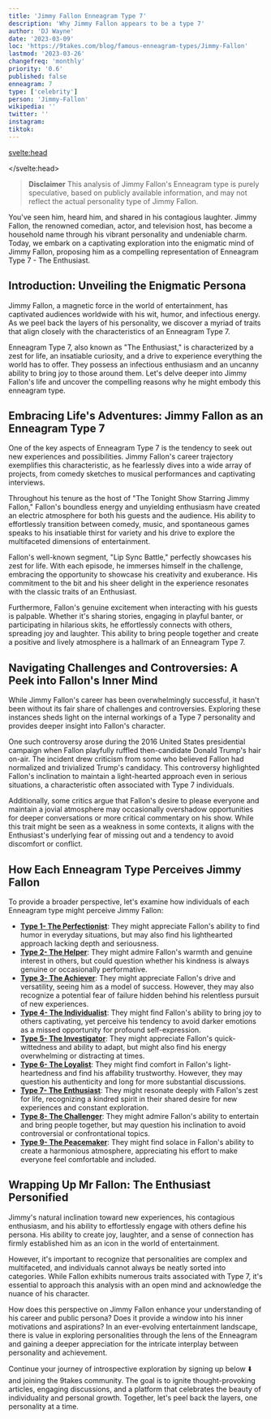 ```yaml
---
title: 'Jimmy Fallon Enneagram Type 7'
description: 'Why Jimmy Fallon appears to be a type 7'
author: 'DJ Wayne'
date: '2023-03-09'
loc: 'https://9takes.com/blog/famous-enneagram-types/Jimmy-Fallon'
lastmod: '2023-03-26'
changefreq: 'monthly'
priority: '0.6'
published: false
enneagram: 7
type: ['celebrity']
person: 'Jimmy-Fallon'
wikipedia: ''
twitter: ''
instagram:
tiktok:
---
```


<svelte:head>

</svelte:head>

<!-- <script>
	import  PopCard  from "../../../lib/components/atoms/PopCard.svelte";
</script>
<div
	style="display: flex;
    justify-content: center;
    margin: 1rem 0;
	"
>
	<PopCard
		image={`/types/6s/${'Jimmy Fallon'}.webp`}
		showIcon={false}
		displayText="Jimmy Fallon"
		subtext=""
	/>
</div> -->

> **Disclaimer** This analysis of Jimmy Fallon's Enneagram type is purely speculative, based on publicly available information, and may not reflect the actual personality type of Jimmy Fallon.

<p class="firstLetter">You've seen him, heard him, and shared in his contagious laughter. Jimmy Fallon, the renowned comedian, actor, and television host, has become a household name through his vibrant personality and undeniable charm. Today, we embark on a captivating exploration into the enigmatic mind of Jimmy Fallon, proposing him as a compelling representation of Enneagram Type 7 - The Enthusiast.</p>

## Introduction: Unveiling the Enigmatic Persona

Jimmy Fallon, a magnetic force in the world of entertainment, has captivated audiences worldwide with his wit, humor, and infectious energy. As we peel back the layers of his personality, we discover a myriad of traits that align closely with the characteristics of an Enneagram Type 7.

Enneagram Type 7, also known as "The Enthusiast," is characterized by a zest for life, an insatiable curiosity, and a drive to experience everything the world has to offer. They possess an infectious enthusiasm and an uncanny ability to bring joy to those around them. Let's delve deeper into Jimmy Fallon's life and uncover the compelling reasons why he might embody this enneagram type.

## Embracing Life's Adventures: Jimmy Fallon as an Enneagram Type 7

One of the key aspects of Enneagram Type 7 is the tendency to seek out new experiences and possibilities. Jimmy Fallon's career trajectory exemplifies this characteristic, as he fearlessly dives into a wide array of projects, from comedy sketches to musical performances and captivating interviews.

Throughout his tenure as the host of "The Tonight Show Starring Jimmy Fallon," Fallon's boundless energy and unyielding enthusiasm have created an electric atmosphere for both his guests and the audience. His ability to effortlessly transition between comedy, music, and spontaneous games speaks to his insatiable thirst for variety and his drive to explore the multifaceted dimensions of entertainment.

Fallon's well-known segment, "Lip Sync Battle," perfectly showcases his zest for life. With each episode, he immerses himself in the challenge, embracing the opportunity to showcase his creativity and exuberance. His commitment to the bit and his sheer delight in the experience resonates with the classic traits of an Enthusiast.

Furthermore, Fallon's genuine excitement when interacting with his guests is palpable. Whether it's sharing stories, engaging in playful banter, or participating in hilarious skits, he effortlessly connects with others, spreading joy and laughter. This ability to bring people together and create a positive and lively atmosphere is a hallmark of an Enneagram Type 7.

## Navigating Challenges and Controversies: A Peek into Fallon's Inner Mind

While Jimmy Fallon's career has been overwhelmingly successful, it hasn't been without its fair share of challenges and controversies. Exploring these instances sheds light on the internal workings of a Type 7 personality and provides deeper insight into Fallon's character.

One such controversy arose during the 2016 United States presidential campaign when Fallon playfully ruffled then-candidate Donald Trump's hair on-air. The incident drew criticism from some who believed Fallon had normalized and trivialized Trump's candidacy. This controversy highlighted Fallon's inclination to maintain a light-hearted approach even in serious situations, a characteristic often associated with Type 7 individuals.

Additionally, some critics argue that Fallon's desire to please everyone and maintain a jovial atmosphere may occasionally overshadow opportunities for deeper conversations or more critical commentary on his show. While this trait might be seen as a weakness in some contexts, it aligns with the Enthusiast's underlying fear of missing out and a tendency to avoid discomfort or conflict.

## How Each Enneagram Type Perceives Jimmy Fallon

To provide a broader perspective, let's examine how individuals of each Enneagram type might perceive Jimmy Fallon:

- **[Type 1- The Perfectionist](/blog/enneagram/enneagram-type-1)**: They might appreciate Fallon's ability to find humor in everyday situations, but may also find his lighthearted approach lacking depth and seriousness.
- **[Type 2- The Helper](/blog/enneagram/enneagram-type-2)**: They might admire Fallon's warmth and genuine interest in others, but could question whether his kindness is always genuine or occasionally performative.
- **[Type 3- The Achiever](/blog/enneagram/enneagram-type-3)**: They might appreciate Fallon's drive and versatility, seeing him as a model of success. However, they may also recognize a potential fear of failure hidden behind his relentless pursuit of new experiences.
- **[Type 4- The Individualist](/blog/enneagram/enneagram-type-4)**: They might find Fallon's ability to bring joy to others captivating, yet perceive his tendency to avoid darker emotions as a missed opportunity for profound self-expression.
- **[Type 5- The Investigator](/blog/enneagram/enneagram-type-5)**: They might appreciate Fallon's quick-wittedness and ability to adapt, but might also find his energy overwhelming or distracting at times.
- **[Type 6- The Loyalist](/blog/enneagram/enneagram-type-6)**: They might find comfort in Fallon's light-heartedness and find his affability trustworthy. However, they may question his authenticity and long for more substantial discussions.
- **[Type 7- The Enthusiast](/blog/enneagram/enneagram-type-7)**: They might resonate deeply with Fallon's zest for life, recognizing a kindred spirit in their shared desire for new experiences and constant exploration.
- **[Type 8- The Challenger](/blog/enneagram/enneagram-type-8)**: They might admire Fallon's ability to entertain and bring people together, but may question his inclination to avoid controversial or confrontational topics.
- **[Type 9- The Peacemaker](/blog/enneagram/enneagram-type-9)**: They might find solace in Fallon's ability to create a harmonious atmosphere, appreciating his effort to make everyone feel comfortable and included.

## Wrapping Up Mr Fallon: The Enthusiast Personified

Jimmy's natural inclination toward new experiences, his contagious enthusiasm, and his ability to effortlessly engage with others define his persona. His ability to create joy, laughter, and a sense of connection has firmly established him as an icon in the world of entertainment.

However, it's important to recognize that personalities are complex and multifaceted, and individuals cannot always be neatly sorted into categories. While Fallon exhibits numerous traits associated with Type 7, it's essential to approach this analysis with an open mind and acknowledge the nuance of his character.

How does this perspective on Jimmy Fallon enhance your understanding of his career and public persona? Does it provide a window into his inner motivations and aspirations? In an ever-evolving entertainment landscape, there is value in exploring personalities through the lens of the Enneagram and gaining a deeper appreciation for the intricate interplay between personality and achievement.

Continue your journey of introspective exploration by signing up below ⬇️ and joining the 9takes community. The goal is to ignite thought-provoking articles, engaging discussions, and a platform that celebrates the beauty of individuality and personal growth. Together, let's peel back the layers, one personality at a time.
